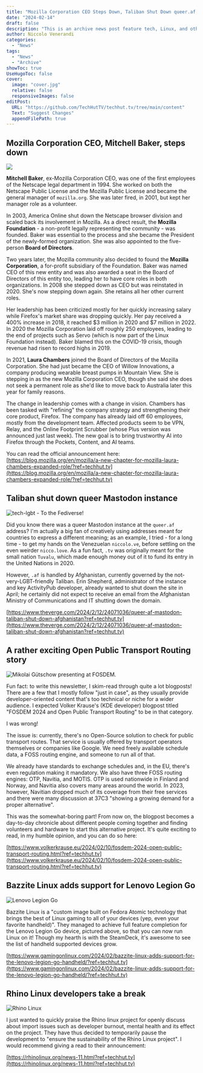 ```yaml
---
title: "Mozilla Corporation CEO Steps Down, Taliban Shut Down queer.af, and more!"
date: "2024-02-14"
draft: false
description: "This is an archive news post feature tech, Linux, and other open-source news. This is an older article that was part of a migration. There will be missing images, broken links, and potentially other issues."
author: Niccolo Venerandi
categories:
  - "News"
tags:
  - "News"
  - "Archive"
showToc: true
UseHugoToc: false
cover:
  image: "cover.jpg"
  relative: false
  responsiveImages: false
editPost:
  URL: "https://github.com/TechHutTV/techhut.tv/tree/main/content"
  Text: "Suggest Changes"
  appendFilePath: true
---
```


## Mozilla Corporation CEO, Mitchell Baker, steps down

![](images/mozilla-mitchell-baker-editorial-1400x770-1-1000x550.jpg)

**Mitchell Baker**, ex-Mozilla Corporation CEO, was one of the first employees of the Netscape legal department in 1994. She worked on both the Netscape Public License and the Mozilla Public License and became the general manager of `mozilla.org`. She was later fired, in 2001, but kept her manager role as a volunteer.

In 2003, America Online shut down the Netscape browser division and scaled back its involvement in Mozilla. As a direct result, the **Mozilla Foundation** - a non-profit legally representing the community - was founded. Baker was essential to the process and she became the President of the newly-formed organization. She was also appointed to the five-person **Board of Directors**.

Two years later, the Mozilla community also decided to found the **Mozilla Corporation**, a for-profit subsidiary of the Foundation. Baker was named CEO of this new entity and was also awarded a seat in the Board of Directors of this entity too, leading her to have core roles in both organizations. In 2008 she stepped down as CEO but was reinstated in 2020. She's now stepping down again. She retains all her other current roles.

Her leadership has been criticized mostly for her quickly increasing salary while Firefox's market share was dropping quickly. Her pay received a 400% increase in 2018, it reached $3 million in 2020 and $7 million in 2022. In 2020 the Mozilla Corporation laid off roughly 250 employees, leading to the end of projects such as Servo (which is now part of the Linux Foundation instead). Baker blamed this on the COVID-19 crisis, though revenue had risen to record highs in 2019.

In 2021, **Laura Chambers** joined the Board of Directors of the Mozilla Corporation. She had just became the CEO of Willow Innovations, a company producing wearable breast pumps in Mountain View. She is stepping in as the new Mozilla Corporation CEO, though she said she does not seek a permanent role as she'd like to move back to Australia later this year for family reasons.

The change in leadership comes with a change in vision. Chambers has been tasked with "refining" the company strategy and strengthening their core product, Firefox. The company has already laid off 60 employees, mostly from the development team. Affected products seem to be VPN, Relay, and the Online Footprint Scrubber (whose Plus version was announced just last week). The new goal is to bring trustworthy AI into Firefox through the Pockets, Content, and AI teams.

You can read the official announcement here: [https://blog.mozilla.org/en/mozilla/a-new-chapter-for-mozilla-laura-chambers-expanded-role/?ref=techhut.tv](https://blog.mozilla.org/en/mozilla/a-new-chapter-for-mozilla-laura-chambers-expanded-role/?ref=techhut.tv)

## Taliban shut down queer Mastodon instance

![tech-lgbt - To the Fediverse!](images/preview-6399aebd96ccf025654e2977454f168f.png)

Did you know there was a queer Mastodon instance at the `queer.af` address? I'm actually a big fan of creatively using addresses meant for countries to express a different meaning; as an example, I tried - for a long time - to get my hands on the Venezuelan `niccolo.ve`, before settling on the even weirder `nicco.love`. As a fun fact, `.tv` was originally meant for the small nation `Tuvalu`, which made enough money out of it to fund its entry in the United Nations in 2020.

However, `.af` is handled by Afghanistan, currently governed by the not-very-LGBT-friendly Taliban. Erin Shepherd, administrator of the instance and key ActivityPub developer, already wanted to shut down the site in April; he certainly did not expect to receive an email from the Afghanistan Ministry of Communications and IT shutting down the domain.

[https://www.theverge.com/2024/2/12/24071036/queer-af-mastodon-taliban-shut-down-afghanistan?ref=techhut.tv](https://www.theverge.com/2024/2/12/24071036/queer-af-mastodon-taliban-shut-down-afghanistan?ref=techhut.tv)

## A rather exciting Open Public Transport Routing story

![Mikolai Gütschow presenting at FOSDEM.](images/fosdem-public-transport-ecosystem.jpg)

Fun fact: to write this newsletter, I skim-read through quite a lot blogposts! There are a few that I mostly follow "just in case", as they usually provide developer-oriented content that's too technical or niche for a wider audience. I expected Volker Krause's (KDE developer) blogpost titled "FOSDEM 2024 and Open Public Transport Routing" to be in that category.

I was wrong!

The issue is: currently, there's no Open-Source solution to check for public transport routes. That service is usually offered by transport operators themselves or companies like Google. We need freely available schedule data, a FOSS routing engine, and someone to run all of that.

We already have standards to exchange schedules and, in the EU, there's even regulation making it mandatory. We also have three FOSS routing engines: OTP, Navitia, and MOTIS. OTP is used nationwide in Finland and Norway, and Navitia also covers many areas around the world. In 2023, however, Navitian dropped much of its coverage from their free services and there were many discussion at 37C3 "showing a growing demand for a proper alternative".

This was the somewhat-boring part! From now on, the blogpost becomes a day-to-day chronicle about different people coming together and finding volunteers and hardware to start this alternative project. It's quite exciting to read, in my humble opinion, and you can do so here:

[https://www.volkerkrause.eu/2024/02/10/fosdem-2024-open-public-transport-routing.html?ref=techhut.tv](https://www.volkerkrause.eu/2024/02/10/fosdem-2024-open-public-transport-routing.html?ref=techhut.tv)

## Bazzite Linux adds support for Lenovo Legion Go

![Lenovo Legion Go](images/17026334041707752295gol1.png)

Bazzite Linux is a "custom image built on Fedora Atomic technology that brings the best of Linux gaming to all of your devices (yep, even your favorite handheld)". They managed to achieve full feature completion for the Lenovo Legion Go device, pictured above, so that you can now run Linux on it! Though my hearth is with the SteamDeck, it's awesome to see the list of handheld supported devices grow.

[https://www.gamingonlinux.com/2024/02/bazzite-linux-adds-support-for-the-lenovo-legion-go-handheld/?ref=techhut.tv](https://www.gamingonlinux.com/2024/02/bazzite-linux-adds-support-for-the-lenovo-legion-go-handheld/?ref=techhut.tv)

## Rhino Linux developers take a break

![Rhino Linux](images/rhino-unicorn-desktop-1024x640.jpg)

I just wanted to quickly praise the Rhino linux project for openly discuss about import issues such as developer burnout, mental health and its effect on the project. They have thus decided to temporarily pause the development to "ensure the sustainability of the Rhino Linux project". I would recommend giving a read to their announcement:

[https://rhinolinux.org/news-11.html?ref=techhut.tv](https://rhinolinux.org/news-11.html?ref=techhut.tv)
